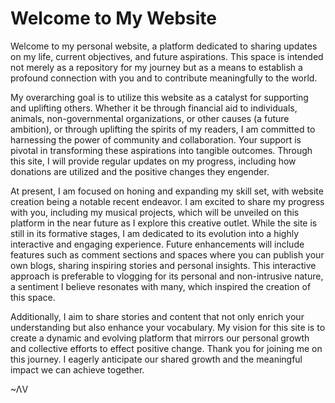 <body>
   <h1>Welcome to My Website</h1>
    <p>Welcome to my personal website, a platform dedicated to sharing updates on my life, current objectives, and future aspirations. This space is intended not merely as a repository for my journey but as a means to establish a profound connection with you and to contribute meaningfully to the world.


       
My overarching goal is to utilize this website as a catalyst for supporting and uplifting others. Whether it be through financial aid to individuals, animals, non-governmental organizations, or other causes (a future ambition), or through uplifting the spirits of my readers, I am committed to harnessing the power of community and collaboration. Your support is pivotal in transforming these aspirations into tangible outcomes. Through this site, I will provide regular updates on my progress, including how donations are utilized and the positive changes they engender.




At present, I am focused on honing and expanding my skill set, with website creation being a notable recent endeavor. I am excited to share my progress with you, including my musical projects, which will be unveiled on this platform in the near future as I explore this creative outlet. While the site is still in its formative stages, I am dedicated to its evolution into a highly interactive and engaging experience. Future enhancements will include features such as comment sections and spaces where you can publish your own blogs, sharing inspiring stories and personal insights. This interactive approach is preferable to vlogging for its personal and non-intrusive nature, a sentiment I believe resonates with many, which inspired the creation of this space.




Additionally, I aim to share stories and content that not only enrich your understanding but also enhance your vocabulary. My vision for this site is to create a dynamic and evolving platform that mirrors our personal growth and collective efforts to effect positive change. Thank you for joining me on this journey. I eagerly anticipate our shared growth and the meaningful impact we can achieve together.



~ΛV

